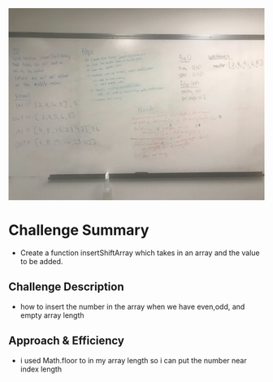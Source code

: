 ![insertshiftarray](../assets/ArrayShift.jpg)
# Challenge Summary
* Create a function insertShiftArray which takes in an array and the value to be added. 

## Challenge Description
* how to insert the number in the array when we have even,odd, and empty array length

## Approach & Efficiency
* i used Math.floor to in my array length so i can put the number  near index length


